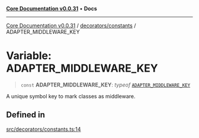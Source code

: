 [**Core Documentation v0.0.31**](../../../README.md) • **Docs**

***

[Core Documentation v0.0.31](../../../modules.md) / [decorators/constants](../README.md) / ADAPTER\_MIDDLEWARE\_KEY

# Variable: ADAPTER\_MIDDLEWARE\_KEY

> `const` **ADAPTER\_MIDDLEWARE\_KEY**: *typeof* [`ADAPTER_MIDDLEWARE_KEY`](ADAPTER_MIDDLEWARE_KEY.md)

A unique symbol key to mark classes as middleware.

## Defined in

[src/decorators/constants.ts:14](https://github.com/stonemjs/core/blob/063868c8035bce8a9a9b73263c757aec9b0c12c8/src/decorators/constants.ts#L14)
